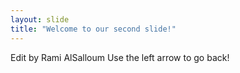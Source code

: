 ```yaml
---
layout: slide
title: "Welcome to our second slide!"
---
```

Edit by Rami AlSalloum
Use the left arrow to go back!
